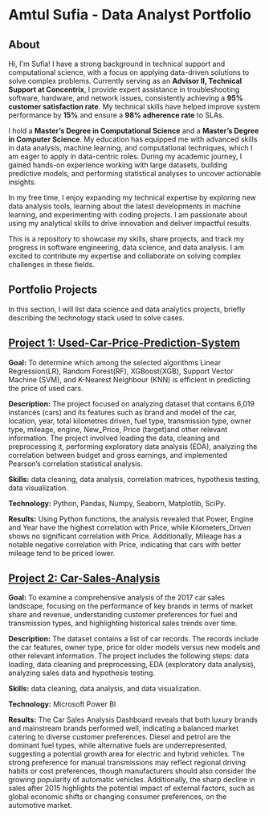 # Amtul Sufia - Data Analyst Portfolio

## About

Hi, I'm Sufia! I have a strong background in technical support and computational science, with a focus on applying data-driven solutions to solve complex problems. Currently serving as an **Advisor II, Technical Support at Concentrix**, I provide expert assistance in troubleshooting software, hardware, and network issues, consistently achieving a **95% customer satisfaction rate**. My technical skills have helped improve system performance by **15%** and ensure a **98% adherence rate** to SLAs.

I hold a **Master’s Degree in Computational Science** and a **Master’s Degree in Computer Science**. My education has equipped me with advanced skills in data analysis, machine learning, and computational techniques, which I am eager to apply in data-centric roles. During my academic journey, I gained hands-on experience working with large datasets, building predictive models, and performing statistical analyses to uncover actionable insights.

In my free time, I enjoy expanding my technical expertise by exploring new data analysis tools, learning about the latest developments in machine learning, and experimenting with coding projects. I am passionate about using my analytical skills to drive innovation and deliver impactful results.

This is a repository to showcase my skills, share projects, and track my progress in software engineering, data science, and data analysis. I am excited to contribute my expertise and collaborate on solving complex challenges in these fields.

## Portfolio Projects
In this section, I will list data science and data analytics projects, briefly describing the technology stack used to solve cases. 

## [Project 1: Used-Car-Price-Prediction-System](https://github.com/Sufia-Amtul/Used-Car-Price-Prediction-System)

**Goal:** To determine which among the selected algorithms Linear Regression(LR), Random Forest(RF), XGBoost(XGB), Support Vector Machine (SVM), and K-Nearest Neighbour (KNN) is efficient in predicting the price of used cars.

**Description:** The project focused on analyzing dataset that contains 6,019 instances (cars) and its features such as brand and model of the car, location, year, total kilometres driven, fuel type, transmission type, owner type, mileage, engine, New_Price, Price (target)and other relevant information. The project involved loading the data, cleaning and preprocessing it, performing exploratory data analysis (EDA), analyzing the correlation between budget and gross earnings, and implemented Pearson’s correlation statistical analysis.

**Skills:** data cleaning, data analysis, correlation matrices, hypothesis testing, data visualization.

**Technology:** Python, Pandas, Numpy, Seaborn, Matplotlib, SciPy.

**Results:** Using Python functions, the analysis revealed that Power, Engine and Year have the highest correlation with Price, while Kilometers_Driven shows no significant correlation with Price. Additionally, Mileage has a notable negative correlation with Price, indicating that cars with better mileage tend to be priced lower.
  
## [Project 2: Car-Sales-Analysis](https://github.com/Sufia-Amtul/Car-Sales-Analysis)

**Goal:** To examine a comprehensive analysis of the 2017 car sales landscape, focusing on the performance of key brands in terms of market share and revenue, understanding customer preferences for fuel and transmission types, and highlighting historical sales trends over time.

**Description:** The dataset contains a list of car records. The records include the car features, owner type, price for older models versus new models and other relevant information. The project includes the following steps: data loading, data cleaning and preprocessing, EDA (exploratory data analysis), analyzing sales data and hypothesis testing.

**Skills:** data cleaning, data analysis, and data visualization.

**Technology:** Microsoft Power BI

**Results:** The Car Sales Analysis Dashboard reveals that both luxury brands and mainstream brands performed well, indicating a balanced market catering to diverse customer preferences. Diesel and petrol are the dominant fuel types, while alternative fuels are underrepresented, suggesting a potential growth area for electric and hybrid vehicles. The strong preference for manual transmissions may reflect regional driving habits or cost preferences, though manufacturers should also consider the growing popularity of automatic vehicles. Additionally, the sharp decline in sales after 2015 highlights the potential impact of external factors, such as global economic shifts or changing consumer preferences, on the automotive market.

